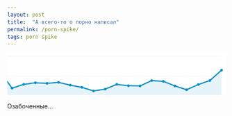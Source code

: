 ```yaml
---
layout: post
title:  "А всего-то о порно написал"
permalink: /porn-spike/
tags: porn spike
---
```


![spike](/assets/static/porn-spike.png)

Озабоченные...
